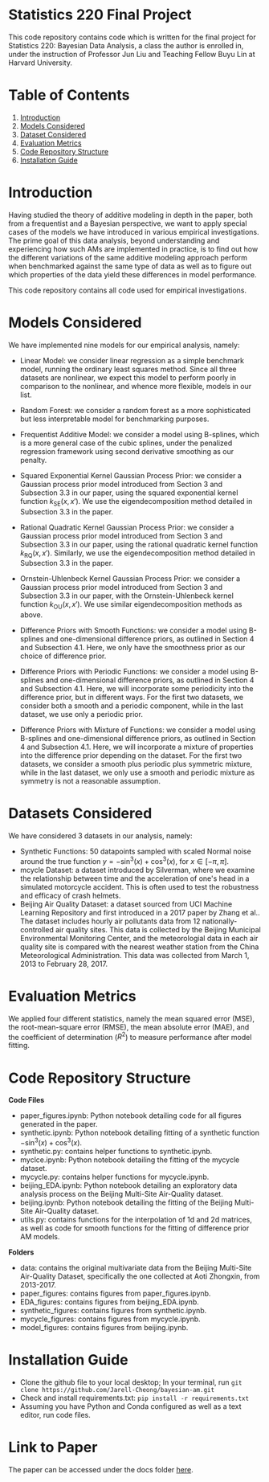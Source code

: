 # Statistics 220 Final Project

This code repository contains code which is written for the final project for Statistics 220: Bayesian Data Analysis, a class the author is enrolled in, under the instruction of Professor Jun Liu and Teaching Fellow Buyu Lin at Harvard University.

# Table of Contents
1. [Introduction](#introduction)
2. [Models Considered](#models-considered)
3. [Dataset Considered](#dataset-considered)
4. [Evaluation Metrics](#evaluation-metrics)
5. [Code Repository Structure](#code-repository-structure)
6. [Installation Guide](#installation-guide)

# Introduction

Having studied the theory of additive modeling in depth in the paper, both from a frequentist and a Bayesian perspective, we want to apply special cases of the models we have introduced in various empirical investigations. The prime goal of this data analysis, beyond understanding and experiencing how such AMs are implemented in practice, is to find out how the different variations of the same additive modeling approach perform when benchmarked against the same type of data as well as to figure out which properties of the data yield these differences in model performance.

This code repository contains all code used for empirical investigations.

# Models Considered

We have implemented nine models for our empirical analysis, namely:

-  Linear Model: we consider linear regression as a simple benchmark model, running the ordinary least squares method. Since all three datasets are nonlinear, we expect this model to perform poorly in comparison to the nonlinear, and whence more flexible, models in our list.

- Random Forest: we consider a random forest as a more sophisticated but less interpretable model for benchmarking purposes.

- Frequentist Additive Model: we consider a model using B-splines, which is a more general case of the cubic splines, under the penalized regression framework using second derivative smoothing as our penalty.

-  Squared Exponential Kernel Gaussian Process Prior: we consider a Gaussian process prior model introduced from Section 3 and Subsection 3.3 in our paper, using the squared exponential kernel function $k_{\text{SE}}(x,x')$. We use the eigendecomposition method detailed in Subsection 3.3 in the paper.

- Rational Quadratic Kernel Gaussian Process Prior: we consider a Gaussian process prior model introduced from Section 3 and Subsection 3.3 in our paper, using the rational quadratic kernel function $k_{\text{RQ}}(x,x')$. Similarly, we use the eigendecomposition method detailed in Subsection 3.3 in the paper.

- Ornstein-Uhlenbeck Kernel Gaussian Process Prior: we consider a Gaussian process prior model introduced from Section 3 and Subsection 3.3 in our paper, with the Ornstein-Uhlenbeck kernel function $k_{\text{OU}}(x,x')$. We use similar eigendecomposition methods as above.

- Difference Priors with Smooth Functions: we consider a model using B-splines and one-dimensional difference priors, as outlined in Section 4 and Subsection 4.1. Here, we only have the smoothness prior as our choice of difference prior.

- Difference Priors with Periodic Functions: we consider a model using B-splines and one-dimensional difference priors, as outlined in Section 4 and Subsection 4.1. Here, we will incorporate some periodicity into the difference prior, but in different ways. For the first two datasets, we consider both a smooth and a periodic component, while in the last dataset, we use only a periodic prior. 

- Difference Priors with Mixture of Functions: we consider a model using B-splines and one-dimensional difference priors, as outlined in Section 4 and Subsection 4.1. Here, we will incorporate a mixture of properties into the difference prior depending on the dataset. For the first two datasets, we consider a smooth plus periodic plus symmetric mixture, while in the last dataset, we only use a smooth and periodic mixture as symmetry is not a reasonable assumption.

# Datasets Considered

We have considered 3 datasets in our analysis, namely:

- Synthetic Functions: 50 datapoints sampled with scaled Normal noise around the true function $y=-\sin^3(x)+\cos^3(x)$, for $x\in [-\pi,\pi]$.
- mcycle Dataset: a dataset introduced by Silverman, where we examine the relationship between time and the acceleration of one's head in a simulated motorcycle accident. This is often used to test the robustness and efficacy of crash helmets.
- Beijing Air Quality Dataset: a dataset sourced from UCI Machine Learning Repository and first introduced in a 2017 paper by Zhang et al.. The dataset includes hourly air pollutants data from 12 nationally-controlled air quality sites. This data is collected by the Beijing Municipal Environmental Monitoring Center, and the meteorologial data in each air quality site is compared with the nearest weather station from the China Meteorological Administration. This data was collected from March 1, 2013 to February 28, 2017.

# Evaluation Metrics

We applied four different statistics, namely the mean squared error (MSE), the root-mean-square error (RMSE), the mean absolute error (MAE), and the coefficient of determination ($R^2$) to measure performance after model fitting.

# Code Repository Structure

**Code Files**
- paper_figures.ipynb: Python notebook detailing code for all figures generated in the paper.
- synthetic.ipynb: Python notebook detailing fitting of a synthetic function $-\sin^3(x)+\cos^3(x)$.
- synthetic.py: contains helper functions to synthetic.ipynb.
- myclce.ipynb: Python notebook detailing the fitting of the mycycle dataset.
- mycycle.py: contains helper functions for mycycle.ipynb.
- beijing_EDA.ipynb: Python notebook detailing an exploratory data analysis process on the Beijing Multi-Site Air-Quality dataset.
- beijing.ipynb: Python notebook detailing the fitting of the Beijing Multi-Site Air-Quality dataset.
- utils.py: contains functions for the interpolation of 1d and 2d matrices, as well as code for smooth functions for the fitting of difference prior AM models.

**Folders**
- data: contains the original multivariate data from the Beijing Multi-Site Air-Quality Dataset, specifically the one collected at Aoti Zhongxin, from 2013-2017. 
- paper_figures: contains figures from paper_figures.ipynb.
- EDA_figures: contains figures from beijing_EDA.ipynb.
- synthetic_figures: contains figures from synthetic.ipynb.
- mycycle_figures: contains figures from mycycle.ipynb.
- model_figures: contains figures from beijing.ipynb.

# Installation Guide

- Clone the github file to your local desktop; In your terminal, run `git clone https://github.com/Jarell-Cheong/bayesian-am.git`
- Check and install requirements.txt: `pip install -r requirements.txt`
- Assuming you have Python and Conda configured as well as a text editor, run code files.

# Link to Paper 

The paper can be accessed under the docs folder [here](docs/Stat220FinalProject.pdf).
